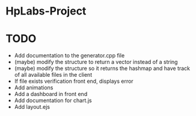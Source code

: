 # HpLabs-Project

# TODO

- Add documentation to the generator.cpp file
- (maybe) modify the structure to return a vector instead of a string
- (maybe) modify the structure so it returns the hashmap and have track of all available files in the client
- If file exists verification front end, displays error
- Add animations
- Add a dashboard in front end
- Add documentation for chart.js
- Add layout.ejs
